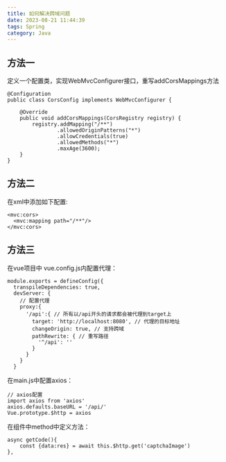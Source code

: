 ```yaml
---
title: 如何解决跨域问题
date: 2023-08-21 11:44:39
tags: Spring
category: Java
---
```


## 方法一
定义一个配置类，实现WebMvcConfigurer接口，重写addCorsMappings方法
```
@Configuration
public class CorsConfig implements WebMvcConfigurer {

    @Override
    public void addCorsMappings(CorsRegistry registry) {
        registry.addMapping("/**")
                .allowedOriginPatterns("*")
                .allowCredentials(true)
                .allowedMethods("*")
                .maxAge(3600);
    }
}
```
## 方法二
在xml中添加如下配置:
```
<mvc:cors>
  <mvc:mapping path="/**"/>
</mvc:cors>
```
## 方法三
在vue项目中
vue.config.js内配置代理：
```
module.exports = defineConfig({
  transpileDependencies: true,
  devServer: {
    // 配置代理
    proxy:{
      '/api':{ // 所有以/api开头的请求都会被代理到target上
        target: 'http://localhost:8080', // 代理的目标地址
        changeOrigin: true, // 支持跨域
        pathRewrite: { // 重写路径
          '^/api': ''
        }
      }
    }
  }
```
在main.js中配置axios：
```
// axios配置
import axios from 'axios'
axios.defaults.baseURL = '/api/'
Vue.prototype.$http = axios
```
在组件中method中定义方法：
```
async getCode(){
	const {data:res} = await this.$http.get('captchaImage')
},
```